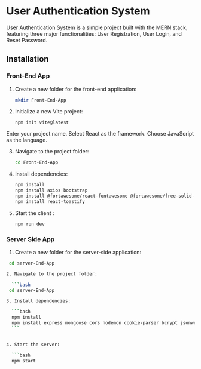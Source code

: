 # User Authentication System

User Authentication System is a simple project built with the MERN stack, featuring three major functionalities: User Registration, User Login, and Reset Password.

## Installation

### Front-End App

1. Create a new folder for the front-end application:

    ```bash
   mkdir Front-End-App
   
2. Initialize a new Vite project:

    ```bash
   npm init vite@latest
    ```

Enter your project name.
Select React as the framework.
Choose JavaScript as the language.

3. Navigate to the project folder:

     ```bash
   cd Front-End-App

4. Install dependencies:

    ```bash
    npm install
    npm install axios bootstrap
    npm install @fortawesome/react-fontawesome @fortawesome/free-solid-svg-icons
    npm install react-toastify
    ```

5. Start the client : 

    ```bash
    npm run dev    

### Server Side App

1. Create a new folder for the server-side application:

  ```bash
   cd server-End-App

2. Navigate to the project folder:

    ```bash
   cd server-End-App

3. Install dependencies:

    ```bash
    npm install
    npm install express mongoose cors nodemon cookie-parser bcrypt jsonwebtoken
    ```


4. Start the server:

    ```bash
    npm start